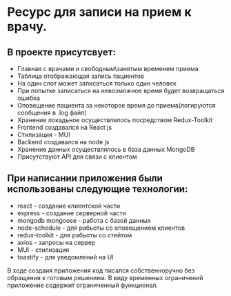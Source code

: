 # Ресурс для записи на прием к врачу. 
## В проекте присутсвует:
- Главная с врачами и свободным\занятым временем приема
- Таблица отображающая запись пациентов
- На один слот может записаться только один человек
- При попытке записаться на невозможное время будет возвращаться ошибка
- Оповещение пациента за некоторое время до приема(логируются сообщения в .log файл)
- Хранение локадьное осуществлялось посредством Redux-Toolkit
- Frontend создавался на React js
- Стилизация - MUI
- Backend создавался на node js 
- Хранение данных осуществлялось в база данных MongoDB
- Присутствуют API для связи с клиентом

## При написании приложения были использованы следующие технологии:
- react - создание клиентской части
- express - создание серверной части
- mongodb mongoose - работа с базой данных
- node-schedule - для рабьоты со оповещением клиентов
- redux-toolkit - для рабьоты со стейтом
- axios - запросы на сервер
- MUI - стилизация
- toastify - для уведомлений на UI

В ходе создаия приложения код писался собственноручно без обращения к готовым решениям.
В виду временных ограничений приложение содержит ограниченный функционал.
